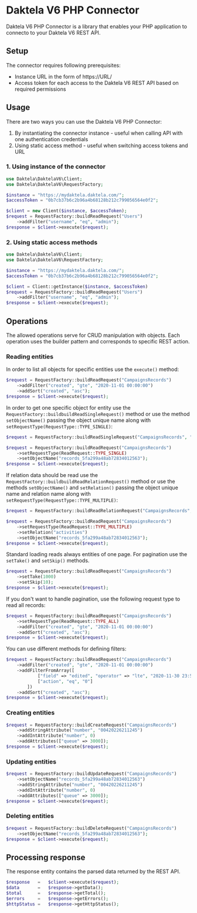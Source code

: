 # Daktela V6 PHP Connector
Daktela V6 PHP Connector is a library that enables your PHP application to connecto to your Daktela V6 REST API.

## Setup
The connector requires following prerequisites:
* Instance URL in the form of https://URL/
* Access token for each access to the Daktela V6 REST API based on required permissions

## Usage
There are two ways you can use the Daktela V6 PHP Connector:
1. By instantiating the connector instance - useful when calling API with one authentication credentials 
2. Using static access method - useful when switching access tokens and URL

### 1. Using instance of the connector
```php
use Daktela\DaktelaV6\Client;
use Daktela\DaktelaV6\RequestFactory;

$instance = "https://mydaktela.daktela.com/";
$accessToken = "0b7cb37b6c2b96a4b68128b212c799056564e0f2";

$client = new Client($instance, $accessToken);
$request = RequestFactory::buildReadRequest("Users")
    ->addFilter("username", "eq", "admin");
$response = $client->execute($request);
```

### 2. Using static access methods
```php
use Daktela\DaktelaV6\Client;
use Daktela\DaktelaV6\RequestFactory;

$instance = "https://mydaktela.daktela.com/";
$accessToken = "0b7cb37b6c2b96a4b68128b212c799056564e0f2";

$client = Client::getInstance($instance, $accessToken)
$request = RequestFactory::buildReadRequest("Users")
    ->addFilter("username", "eq", "admin");
$response = $client->execute($request);
```

## Operations
The allowed operations serve for CRUD manipulation with objects. Each operation uses the builder pattern and corresponds to specific REST action.

### Reading entities
In order to list all objects for specific entities use the `execute()` method:
```php
$request = RequestFactory::buildReadRequest("CampaignsRecords")
    ->addFilter("created", "gte", "2020-11-01 00:00:00")
    ->addSort("created", "asc");
$response = $client->execute($request);
```

In order to get one specific object for entity use the `RequestFactory::buildbuildReadSingleRequest()` method or use the method `setObjectName()` passing the object unique name along with `setRequestType(RequestType::TYPE_SINGLE)`:
```php
$request = RequestFactory::buildReadSingleRequest("CampaignsRecords", "records_5fa299a48ab72834012563");

$request = RequestFactory::buildReadRequest("CampaignsRecords")
    ->setRequestType(ReadRequest::TYPE_SINGLE)
    ->setObjectName("records_5fa299a48ab72834012563");
$response = $client->execute($request);
```

If relation data should be read use the `RequestFactory::buildbuildReadRelationRequest()` method or use the methods `setObjectName()` and `setRelation()` passing the object unique name and relation name along with `setRequestType(RequestType::TYPE_MULTIPLE)`:
```php
$request = RequestFactory::buildReadRelationRequest("CampaignsRecords", "records_5fa299a48ab72834012563", "activities");

$request = RequestFactory::buildReadRequest("CampaignsRecords")
    ->setRequestType(ReadRequest::TYPE_MULTIPLE)
    ->setRelation("activities")
    ->setObjectName("records_5fa299a48ab72834012563");
$response = $client->execute($request);
```

Standard loading reads always entities of one page. For pagination use the `setTake()` and `setSkip()` methods.
```php
$request = RequestFactory::buildReadRequest("CampaignsRecords")
    ->setTake(1000)
    ->setSkip(10);
$response = $client->execute($request);
```

If you don't want to handle pagination, use the following request type to read all records:
```php
$request = RequestFactory::buildReadRequest("CampaignsRecords")
    ->setRequestType(ReadRequest::TYPE_ALL)
    ->addFilter("created", "gte", "2020-11-01 00:00:00")
    ->addSort("created", "asc");
$response = $client->execute($request);
```

You can use different methods for defining filters:
```php
$request = RequestFactory::buildReadRequest("CampaignsRecords")
    ->addFilter("created", "gte", "2020-11-01 00:00:00")
    ->addFilterFromArray([
            ["field" => "edited", "operator" => "lte", "2020-11-30 23:59:59"],
            ["action", "eq", "0"]
        ])
    ->addSort("created", "asc");
$response = $client->execute($request);
```

### Creating entities
```php
$request = RequestFactory::buildCreateRequest("CampaignsRecords")
    ->addStringAttribute("number", "00420226211245")
    ->addIntAttribute("number", 0)
    ->addAttributes(["queue" => 3000]);
$response = $client->execute($request);
```

### Updating entities
```php
$request = RequestFactory::buildUpdateRequest("CampaignsRecords")
    ->setObjectName("records_5fa299a48ab72834012563")
    ->addStringAttribute("number", "00420226211245")
    ->addIntAttribute("number", 0)
    ->addAttributes(["queue" => 3000]);
$response = $client->execute($request);
```

### Deleting entities
```php
$request = RequestFactory::buildDeleteRequest("CampaignsRecords")
    ->setObjectName("records_5fa299a48ab72834012563");
$response = $client->execute($request);
```

## Processing response
The response entity contains the parsed data returned by the REST API.
```php
$response   =   $client->execute($request);
$data       =   $response->getData();
$total      =   $response->getTotal();
$errors     =   $response->getErrors();
$httpStatus =   $response->getHttpStatus();
```